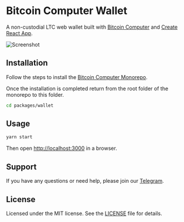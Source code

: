 # Bitcoin Computer Wallet

A non-custodial LTC web wallet built with [Bitcoin Computer](https://www.bitcoincomputer.io/) and [Create React App](https://create-react-app.dev/).

![Screenshot](https://i.ibb.co/DgDntJJ/Untitled-2.png)

## Installation

Follow the steps to install the [Bitcoin Computer Monorepo](https://github.com/bitcoin-computer/monorepo).

Once the installation is completed return from the root folder of the monorepo to this folder.

```bash
cd packages/wallet
```


## Usage

```bash
yarn start
```

Then open [http://localhost:3000](http://localhost:3000) in a browser.

## Support

If you have any questions or need help, please join our [Telegram](https://t.me/thebitcoincomputer).
## License

Licensed under the MIT license. See the [LICENSE](https://github.com/bitcoin-computer/monorepo/blob/main/packages/wallet/LICENSE) file for details.
